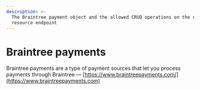 ```yaml
---
description: >-
  The Braintree payment object and the allowed CRUD operations on the related
  resource endpoint
---
```


# Braintree payments

Braintree payments are a type of payment sources that let you process payments through Braintree — [https://www.braintreepayments.com/](https://www.braintreepayments.com)
